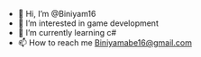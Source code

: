 - 👋 Hi, I’m @Biniyam16
- 👀 I’m interested in game development
- 🌱 I’m currently learning c#
- 📫 How to reach me Biniyamabe16@gmail.com

<!---
Biniyam16/Biniyam16 is a ✨ special ✨ repository because its `README.md` (this file) appears on your GitHub profile.
You can click the Preview link to take a look at your changes.
--->
